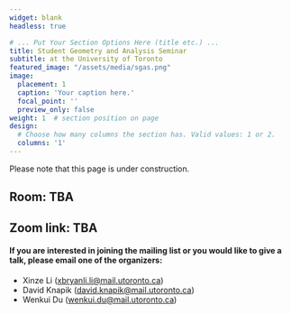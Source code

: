 ```yaml
---
widget: blank
headless: true

# ... Put Your Section Options Here (title etc.) ...
title: Student Geometry and Analysis Seminar
subtitle: at the University of Toronto
featured_image: "/assets/media/sgas.png"
image:
  placement: 1
  caption: 'Your caption here.'
  focal_point: ''
  preview_only: false
weight: 1  # section position on page
design:
  # Choose how many columns the section has. Valid values: 1 or 2.
  columns: '1'
---
```

Please note that this page is under construction.

## Room: TBA
## Zoom link: TBA

#### If you are interested in joining the mailing list or you would like to give a talk, please email one of the organizers:
- Xinze Li (xbryanli.li@mail.utoronto.ca)
- David Knapik (david.knapik@mail.utoronto.ca)
- Wenkui Du (wenkui.du@mail.utoronto.ca)
